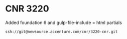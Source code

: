 # CNR 3220

Added foundation 6 and gulp-file-include = html partials

	ssh://git@newsource.accenture.com/cnr/3220-cnr.git